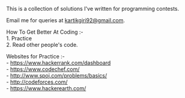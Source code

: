 This is a collection of solutions I've written for programming contests.    

Email me for queries at kartikgiri92@gmail.com.

How To Get Better At Coding :-  
    1. Practice   
    2. Read other people's code.  
    
Websites for Practice :-  
    - https://www.hackerrank.com/dashboard  
    - https://www.codechef.com/  
    - http://www.spoj.com/problems/basics/  
    - http://codeforces.com/  
    - https://www.hackerearth.com/  
